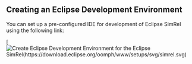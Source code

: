 ## Creating an Eclipse Development Environment

You can set up a pre-configured IDE for development of Eclipse SimRel using the following link:

[![Create Eclipse Development Environment for the Eclipse SimRel(https://download.eclipse.org/oomph/www/setups/svg/simrel.svg)](https://www.eclipse.org/setups/installer/?url=https://raw.githubusercontent.com/eclipse-simrel/simrel.build/main/SimRelConfiguration.setup&show=true "Click to open Eclipse-Installer Auto Launch or drag onto your running installer's title area")
